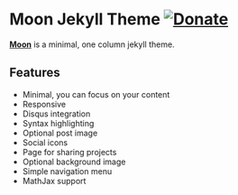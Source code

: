 

















# Moon Jekyll Theme [![Donate](https://img.shields.io/badge/paypal-donate-blue.svg)](https://www.paypal.me/taylantatli/0usd)  
  

**[Moon](https://taylantatli.github.io/Moon)** is a minimal, one column jekyll theme.

## Features
* Minimal, you can focus on your content
* Responsive
* Disqus integration
* Syntax highlighting
* Optional post image
* Social icons
* Page for sharing projects
* Optional background image
* Simple navigation menu
* MathJax support


